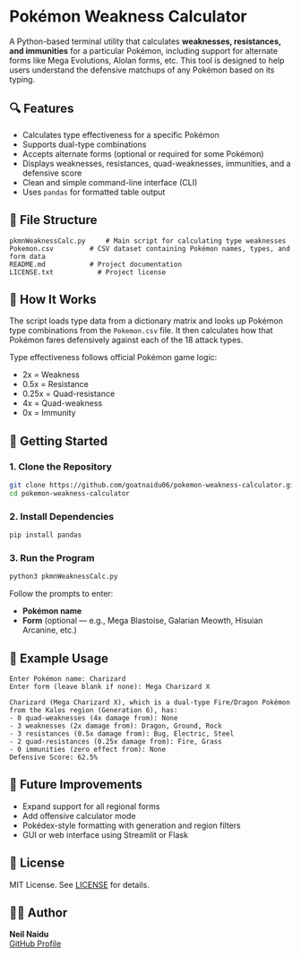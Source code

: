 # Pokémon Weakness Calculator

A Python-based terminal utility that calculates **weaknesses, resistances, and immunities** for a particular Pokémon, including support for alternate forms like Mega Evolutions, Alolan forms, etc. This tool is designed to help users understand the defensive matchups of any Pokémon based on its typing.

## 🔍 Features

- Calculates type effectiveness for a specific Pokémon
- Supports dual-type combinations
- Accepts alternate forms (optional or required for some Pokémon)
- Displays weaknesses, resistances, quad-weaknesses, immunities, and a defensive score
- Clean and simple command-line interface (CLI)
- Uses `pandas` for formatted table output

## 📁 File Structure

```
pkmnWeaknessCalc.py     # Main script for calculating type weaknesses  
Pokemon.csv         # CSV dataset containing Pokémon names, types, and form data  
README.md           # Project documentation
LICENSE.txt           # Project license 
```

## 🧠 How It Works

The script loads type data from a dictionary matrix and looks up Pokémon type combinations from the `Pokemon.csv` file. It then calculates how that Pokémon fares defensively against each of the 18 attack types.

Type effectiveness follows official Pokémon game logic:

- 2x = Weakness  
- 0.5x = Resistance  
- 0.25x = Quad-resistance  
- 4x = Quad-weakness  
- 0x = Immunity  

## 🚀 Getting Started

### 1. Clone the Repository

```bash
git clone https://github.com/goatnaidu06/pokemon-weakness-calculator.git  
cd pokemon-weakness-calculator  
```

### 2. Install Dependencies

```bash
pip install pandas  
```

### 3. Run the Program

```bash
python3 pkmnWeaknessCalc.py  
```

Follow the prompts to enter:
- **Pokémon name**
- **Form** (optional — e.g., Mega Blastoise, Galarian Meowth, Hisuian Arcanine, etc.)

## 📝 Example Usage

```
Enter Pokémon name: Charizard  
Enter form (leave blank if none): Mega Charizard X  

Charizard (Mega Charizard X), which is a dual-type Fire/Dragon Pokémon from the Kalos region (Generation 6), has:
- 0 quad-weaknesses (4x damage from): None  
- 3 weaknesses (2x damage from): Dragon, Ground, Rock  
- 3 resistances (0.5x damage from): Bug, Electric, Steel  
- 2 quad-resistances (0.25x damage from): Fire, Grass  
- 0 immunities (zero effect from): None  
Defensive Score: 62.5%
```

## 🎯 Future Improvements

- Expand support for all regional forms
- Add offensive calculator mode
- Pokédex-style formatting with generation and region filters
- GUI or web interface using Streamlit or Flask

## 📜 License

MIT License. See [LICENSE](LICENSE.txt) for details.

## 👨‍💻 Author

**Neil Naidu**  
[GitHub Profile](https://github.com/goatnaidu06)
